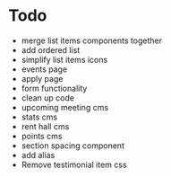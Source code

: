 # Todo

- merge list items components together
- add ordered list
- simplify list items icons
- events page
- apply page
- form functionality
- clean up code
- upcoming meeting cms
- stats cms
- rent hall cms
- points cms
- section spacing component
- add alias
- Remove testimonial item css

